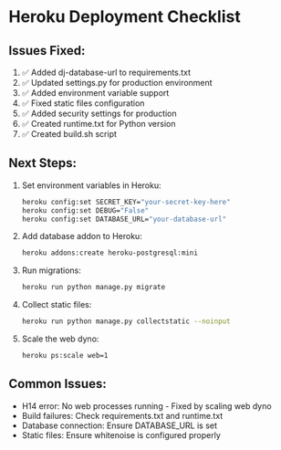 # Heroku Deployment Checklist

## Issues Fixed:
1. ✅ Added dj-database-url to requirements.txt
2. ✅ Updated settings.py for production environment
3. ✅ Added environment variable support
4. ✅ Fixed static files configuration
5. ✅ Added security settings for production
6. ✅ Created runtime.txt for Python version
7. ✅ Created build.sh script

## Next Steps:
1. Set environment variables in Heroku:
   ```bash
   heroku config:set SECRET_KEY="your-secret-key-here"
   heroku config:set DEBUG="False"
   heroku config:set DATABASE_URL="your-database-url"
   ```

2. Add database addon to Heroku:
   ```bash
   heroku addons:create heroku-postgresql:mini
   ```

3. Run migrations:
   ```bash
   heroku run python manage.py migrate
   ```

4. Collect static files:
   ```bash
   heroku run python manage.py collectstatic --noinput
   ```

5. Scale the web dyno:
   ```bash
   heroku ps:scale web=1
   ```

## Common Issues:
- H14 error: No web processes running - Fixed by scaling web dyno
- Build failures: Check requirements.txt and runtime.txt
- Database connection: Ensure DATABASE_URL is set
- Static files: Ensure whitenoise is configured properly 